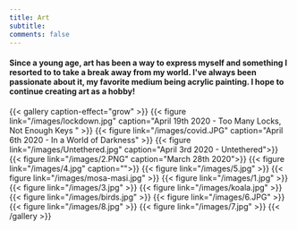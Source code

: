 ```yaml
---
title: Art
subtitle:  
comments: false
---
```


#### **Since a young age, art has been a way to express myself and something I resorted to to take a break away from my world. I've always been passionate about it, my favorite medium being acrylic painting. I hope to continue creating art as a hobby!**



{{< gallery caption-effect="grow" >}}
  {{< figure link="/images/lockdown.jpg"  caption="April 19th 2020 - Too Many Locks, Not Enough Keys " >}}
  {{< figure link="/images/covid.JPG" caption="April 6th 2020 - In a World of Darkness" >}}
  {{< figure link="/images/Untethered.jpg" caption="April 3rd 2020 - Untethered">}}
  {{< figure link="/images/2.PNG" caption="March 28th 2020">}}
  {{< figure link="/images/4.jpg" caption="">}}
  {{< figure link="/images/5.jpg" >}}
  {{< figure link="/images/mosa-masi.jpg" >}}
  {{< figure link="/images/1.jpg" >}}
  {{< figure link="/images/3.jpg" >}}
  {{< figure link="/images/koala.jpg" >}}
  {{< figure link="/images/birds.jpg" >}}
  {{< figure link="/images/6.JPG" >}}
  {{< figure link="/images/8.jpg" >}}
  {{< figure link="/images/7.jpg" >}}
{{< /gallery >}}